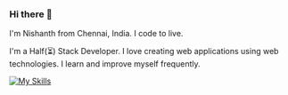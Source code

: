 ### Hi there 👋

I'm Nishanth from Chennai, India.
I code to live.

I'm a Half(⏳) Stack Developer. I love creating web applications using web technologies. I learn and improve myself frequently.

[![My Skills](https://skillicons.dev/icons?i=js,html,css,react,mongodb,mysql,bootstrap,sass,git,github,netlify,cs,vscode)](https://skillicons.dev)

